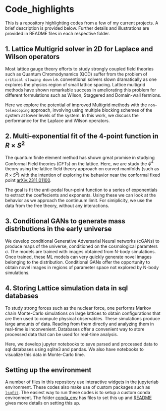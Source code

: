 # Code_highlights
This is a repository highlighting codes from a few of my current projects. A brief description is provided below. Further details and illustrations are provided in README files in each respective folder.


## 1. Lattice Multigrid solver in 2D for Laplace and Wilson operators
Most lattice gauge theory efforts to study strongly coupled field theories such as Quantum Chromodynamics (QCD) suffer from the problem of `critical slowing down` i.e. conventional solvers slown dramatically as one explores the physics region of small lattice spacing. Lattice multigrid methods have shown remarkable success in ameliorating this problem for different formulations such as Wilson, Staggered and Domain-wall fermions. 

Here we explore the potential of improved Multigrid methods with the `non-telescoping` approach, involving using multiple blocking schemes of the system at lower levels of the system. In this work, we discuss the performance for the Laplace and Wilson operators.

## 2. Multi-exponential fit of the 4-point function in $R  \times S^2$ 
The quantum finite element method has shown great promise in studying Conformal Field theories (CFTs) on the lattice. Here, we are study the $\phi^4$ theory using the lattice field theory approach on curved manifolds (such as $R \times S^2$) with the intention of exploring the behavior near the conformal fixed point [arXiv:2311.01100](https://arxiv.org/abs/2311.01100).

The goal is fit the anti-podal four-point function to a series of exponentials to extract the coeffecients and exponents.
Using these we can look at the behavior as we approach the continuum limit.
For simiplicity, we use the data from the free theory, without any interactions.

## 3. Conditional GANs to generate mass distributions in the early universe
We develop conditional Generative Adversarial Neural networks (cGANs) to produce maps of the universe, conditioned on the cosmological paramters $\sigma$.
The models are trained with images obtained from N-body simulations. Once trained, these ML models can very quickly generate novel images belonging to the distribution. Conditional GANs offer the opportunity to obtain novel images in regions of parameter space not explored by N-body simulations.

## 4. Storing Lattice simulation data in sql databases
To study strong forces such as the nuclear force, one performs Markov chain Monte-Carlo simulations on large lattices to obtain configurations that are then used to compute physical observables. These simulations produce large amounts of data. Reading from them directly and analyzing them in real-time is inconvenient. Databases offer a convenient way to store processed data that can be used for real-time analysis.

Here, we develop jupyter notebooks to save parsed and processed data to sql databases using sqlite3 and pandas. We also have notebooks to visualize this data in Monte-Carlo time.

## Setting up the environment
A number of files in this repository use interactive widgets in the jupyterlab environment. These codes also make use of custom packages such as [`lsqfit`](https://pypi.org/project/lsqfit/). The easiest way to run these codes is to setup a custom conda environment. The folder [conda_env](https://github.com/vmos1/Code_highlights/tree/main/conda_env) has files to set this up and [README](https://github.com/vmos1/Code_highlights/tree/main/conda_env/README.md) gives more details on setting this up.
